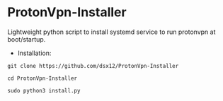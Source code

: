 # ProtonVpn-Installer
Lightweight python script to install systemd service to run protonvpn at boot/startup.

* Installation:

`git clone https://github.com/dsx12/ProtonVpn-Installer`

`cd ProtonVpn-Installer`

`sudo python3 install.py`
